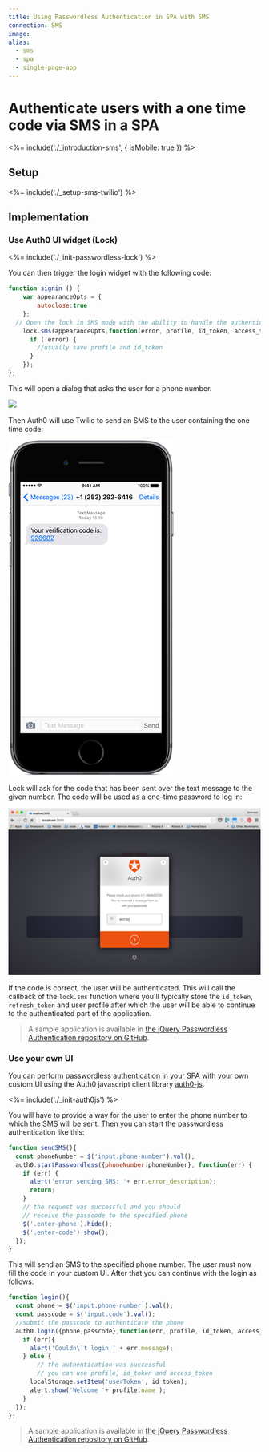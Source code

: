 ```yaml
---
title: Using Passwordless Authentication in SPA with SMS
connection: SMS
image:
alias:
  - sms
  - spa
  - single-page-app
---
```


# Authenticate users with a one time code via SMS in a SPA

<%= include('./_introduction-sms', { isMobile: true }) %>

## Setup

<%= include('./_setup-sms-twilio') %>

## Implementation

### Use Auth0 UI widget (Lock)

<%= include('./_init-passwordless-lock') %>

You can then trigger the login widget with the following code:

```js
function signin () {
	var appearanceOpts = {
		autoclose:true
	};
  // Open the lock in SMS mode with the ability to handle the authentication in page
	lock.sms(appearanceOpts,function(error, profile, id_token, access_token, state, refresh_token) {
	  if (!error) {
	    //usually save profile and id_token
	  }
	});
};
```

This will open a dialog that asks the user for a phone number.

![](/media/articles/connections/passwordless/passwordles-sms-enter-phone-web.png)

Then Auth0 will use Twilio to send an SMS to the user containing the one time code:

![](/media/articles/connections/passwordless/passwordless-sms-receive-code-web.png)

Lock will ask for the code that has been sent over the text message to the given number. The code will be used as a one-time password to log in:

![](/media/articles/connections/passwordless/passwordless-sms-enter-code-web.png)

If the code is correct, the user will be authenticated. This will call the callback of the `lock.sms` function where you'll typically store the `id_token`, `refresh_token` and user profile after which the user will be able to continue to the authenticated part of the application. 

> A sample application is available in [the jQuery Passwordless Authentication repository on GitHub](https://github.com/auth0/auth0-jquery-passwordless-sample/blob/master/lock-sms.html).

### Use your own UI

You can perform passwordless authentication in your SPA with your own custom UI using the Auth0 javascript client library [auth0-js](/libraries/auth0js).

<%= include('./_init-auth0js') %>

You will have to provide a way for the user to enter the phone number to which the SMS will be sent. Then you can start the passwordless authentication like this:

```js
function sendSMS(){
  const phoneNumber = $('input.phone-number').val();
  auth0.startPasswordless({phoneNumber:phoneNumber}, function(err) {
    if (err) {
      alert('error sending SMS: '+ err.error_description);
      return;
    }
    // the request was successful and you should 
    // receive the passcode to the specified phone
    $('.enter-phone').hide();
    $('.enter-code').show();
  });
}
```

This will send an SMS to the specified phone number. The user must now fill the code in your custom UI. After that you can continue with the login as follows:

```js
function login(){
  const phone = $('input.phone-number').val();
  const passcode = $('input.code').val();
  //submit the passcode to authenticate the phone
  auth0.login({phone,passcode},function(err, profile, id_token, access_token){
    if (err){
      alert('Couldn\'t login ' + err.message);
    } else {
	    // the authentication was successful 
	    // you can use profile, id_token and access_token
      localStorage.setItem('userToken', id_token);
      alert.show('Welcome '+ profile.name );
    }
  });
};
```

> A sample application is available in [the jQuery Passwordless Authentication repository on GitHub](https://github.com/auth0/auth0-jquery-passwordless-sample/blob/master/custom-sms.html).
